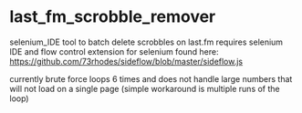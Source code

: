 # last_fm_scrobble_remover
selenium_IDE tool to batch delete scrobbles on last.fm
requires selenium IDE and flow control extension for selenium found here: https://github.com/73rhodes/sideflow/blob/master/sideflow.js

currently brute force loops 6 times and does not handle large numbers that will not load on a single page
(simple workaround is multiple runs of the loop)
